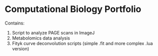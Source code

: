 # Computational Biology Portfolio

Contains:

1. Script to analyze PAGE scans in ImageJ
2. Metabolomics data analysis
3. Fityk curve deconvolution scripts (simple .fit and more complex .lua version)
